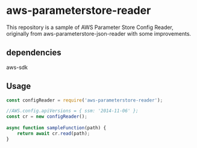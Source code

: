 # aws-parameterstore-reader

This repository is a sample of AWS Parameter Store Config Reader, originally from aws-parameterstore-json-reader with some improvements.

## dependencies
aws-sdk

## Usage

```javascript
const configReader = require('aws-parameterstore-reader');

//AWS.config.apiVersions = { ssm: '2014-11-06' };
const cr = new configReader();
 
async function sampleFunction(path) {
    return await cr.read(path);
}
```